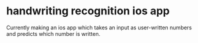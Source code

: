 # handwriting recognition ios app

Currently making an ios app which takes an input as user-written numbers and predicts which number is written.
